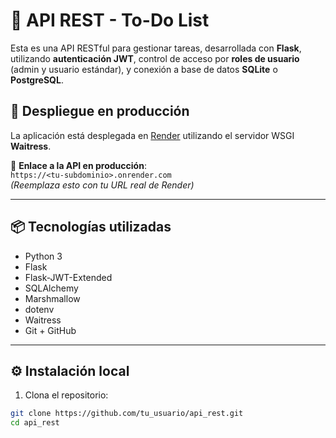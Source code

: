 # 📌 API REST - To-Do List

Esta es una API RESTful para gestionar tareas, desarrollada con **Flask**, utilizando **autenticación JWT**, control de acceso por **roles de usuario** (admin y usuario estándar), y conexión a base de datos **SQLite** o **PostgreSQL**.

## 🚀 Despliegue en producción

La aplicación está desplegada en [Render](https://render.com/) utilizando el servidor WSGI **Waitress**.

🔗 **Enlace a la API en producción**:  
`https://<tu-subdominio>.onrender.com`  
_(Reemplaza esto con tu URL real de Render)_

---

## 📦 Tecnologías utilizadas

- Python 3
- Flask
- Flask-JWT-Extended
- SQLAlchemy
- Marshmallow
- dotenv
- Waitress
- Git + GitHub

---

## ⚙️ Instalación local

1. Clona el repositorio:

```bash
git clone https://github.com/tu_usuario/api_rest.git
cd api_rest
